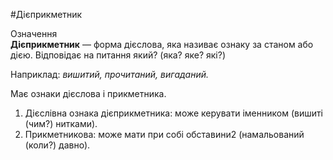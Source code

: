 #Дiєприкметник

<div class="eoz-wrap">
<span class="eoz">Означення</span>
<div class="eoz-text">
<strong>Дiєприкметник</strong> — форма дiєслова, яка називає ознаку за станом або дiєю. Вiдповiдає на питання <span class="p1">який? (яка? яке? якi?)</span>
</div>
</div>

Наприклад: <i>вишитий, прочитаний, вигаданий.</i>

Має ознаки дiєслова i прикметника.


<ol>
<li><span class="p1">Дiєслiвна ознака дiєприкметника</span>: може керувати iменником (вишитi (чим?) нитками).</li>
<li> <span class="p1">Прикметникова</span>: може мати при собi обставини2 (намальований (коли?) давно).</li>
</ol>